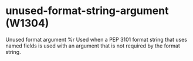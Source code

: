 # unused-format-string-argument (W1304)

Unused format argument %r Used when a PEP 3101 format string that uses
named fields is used with an argument that is not required by the format
string.
